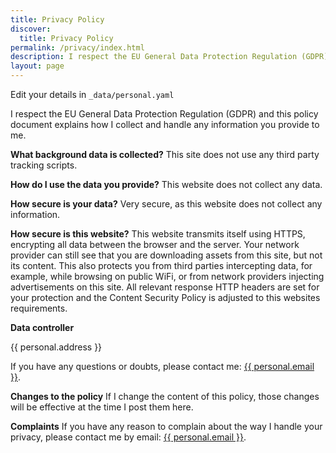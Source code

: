 ```yaml
---
title: Privacy Policy
discover:
  title: Privacy Policy
permalink: /privacy/index.html
description: I respect the EU General Data Protection Regulation (GDPR). This policy document explains how I collect and handle any information you provide to me.
layout: page
---
```


Edit your details in `_data/personal.yaml`

I respect the EU General Data Protection Regulation (GDPR) and this policy
document explains how I collect and handle any information you provide to me.

**What background data is collected?** This site does not use any third party
tracking scripts.

**How do I use the data you provide?** This website does not collect any data.

**How secure is your data?** Very secure, as this website does not collect any
information.

**How secure is this website?** This website transmits itself using HTTPS,
encrypting all data between the browser and the server. Your network provider
can still see that you are downloading assets from this site, but not its
content. This also protects you from third parties intercepting data, for
example, while browsing on public WiFi, or from network providers injecting
advertisements on this site. All relevant response HTTP headers are set for your
protection and the Content Security Policy is adjusted to this websites
requirements.

**Data controller**

{{ personal.address }}

If you have any questions or doubts, please contact me:
<a href="mailto:{{ personal.email }}">{{ personal.email }}</a>.

**Changes to the policy** If I change the content of this policy, those changes
will be effective at the time I post them here.

**Complaints** If you have any reason to complain about the way I handle your
privacy, please contact me by email: <a href="mailto:{{ personal.email }}">{{
personal.email }}</a>.
